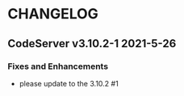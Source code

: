 # CHANGELOG

## CodeServer v3.10.2-1 2021-5-26
### Fixes and Enhancements
- please update to the 3.10.2 #1

